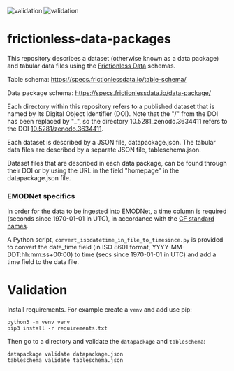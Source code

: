 ![validation](https://github.com/Swiss-Polar-Institute/frictionless-data-packages/workflows/validation/badge.svg?branch=master)
![validation](https://github.com/Swiss-Polar-Institute/frictionless-data-packages/workflows/validation/badge.svg?branch=dev)

# frictionless-data-packages

This repository describes a dataset (otherwise known as a data package) and tabular data files using the [Frictionless Data](https://frictionlessdata.io/) schemas. 

Table schema: https://specs.frictionlessdata.io/table-schema/


Data package schema: https://specs.frictionlessdata.io/data-package/

Each directory within this repository refers to a published dataset that is named by its Digital Object Identifier (DOI). Note that the "/" from the DOI has been replaced by "_", so the directory 10.5281_zenodo.3634411 refers to the DOI [10.5281/zenodo.3634411](https:doi.org/10.5281/zenodo.3634411).

Each dataset is described by a JSON file, datapackage.json. The tabular data files are described by a separate JSON file, tableschema.json.

Dataset files that are described in each data package, can be found through their DOI or by using the URL in the field "homepage" in the datapackage.json file.

### EMODNet specifics
In order for the data to be ingested into EMODNet, a time column is required (seconds since 1970-01-01 in UTC), in accordance with the [CF standard names](http://cfconventions.org/standard-names.html).

A Python script, `convert_isodatetime_in_file_to_timesince.py` is provided to convert the date_time field (in ISO 8601 format, YYYY-MM-DDT:hh:mm:ss+00:00) to time (secs since 1970-01-01 in UTC) and add a time field to the data file. 

# Validation
Install requirements. For example create a `venv` and add use pip:
```
python3 -m venv venv
pip3 install -r requirements.txt
```

Then go to a directory and validate the `datapackage` and `tableschema`:
```
datapackage validate datapackage.json
tableschema validate tableschema.json
```
